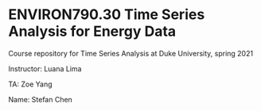# ENVIRON790.30 Time Series Analysis for Energy Data


Course repository for Time Series Analysis at Duke University, spring 2021

Instructor: Luana Lima

TA: Zoe Yang

Name: Stefan Chen